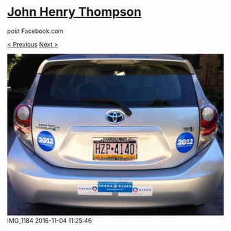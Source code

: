 # [John Henry Thompson](../README.md)
post Facebook.com

[< Previous](2017-01-04-4.md) [Next >](2016-10-26-1.md)

[![](../media/2016-11-04/Obama-2012-IMG_1184.jpg)](../README.md)
IMG_1184
2016-11-04 11:25:46